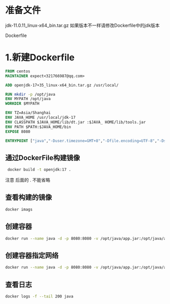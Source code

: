 # 准备文件

 jdk-11.0.11_linux-x64_bin.tar.gz           如果版本不一样请修改Dockerfile中的jdk版本

Dockerfile

# 1.新建Dockerfile

```dockerfile
FROM centos
MAINTAINER expect<321766987@qq.com>

ADD openjdk-17+35_linux-x64_bin.tar.gz /usr/local/

RUN mkdir -p /opt/java
ENV MYPATH /opt/java
WORKDIR $MYPATH

ENV TZ=Asia/Shanghai
ENV JAVA_HOME /usr/local/jdk-17
ENV CLASSPATH $JAVA_HOME/lib/dt.jar :$JAVA_ HOME/lib/tools.jar
ENV PATH $PATH:$JAVA_HOME/bin
EXPOSE 8080

ENTRYPOINT ["java","-Duser.timezone=GMT+8","-Dfile.encoding=UTF-8","-Dsun.jnu.encoding=UTF-8","-jar","/opt/java/app.jar"]
```

## 通过DockerFile构建镜像

```bash
 docker build -t openjdk:17 .
```

注意 后面的 . 不能省略

## 查看构建的镜像

```bash
docker imags
```

## 创建容器

```bash
docker run --name java -d -p 8080:8080 -v /opt/java/app.jar:/opt/java/app.jar openjdk:17
```

## 创建容器指定网络

```bash
docker run --name java -d -p 8080:8080 -v /opt/java/app.jar:/opt/java/app.jar --network expect openjdk:17
```

## 查看日志

```bash
docker logs -f --tail 200 java
```



